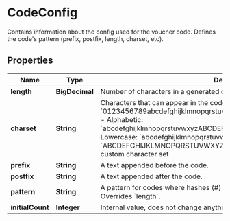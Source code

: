 

# CodeConfig

Contains information about the config used for the voucher code. Defines the code's pattern (prefix, postfix, length, charset, etc).

## Properties

| Name | Type | Description |
|------------ | ------------- | ------------- |
|**length** | **BigDecimal** | Number of characters in a generated code (excluding prefix and postfix). |
|**charset** | **String** | Characters that can appear in the code.    Examples:  - Alphanumeric: &#x60;0123456789abcdefghijklmnopqrstuvwxyzABCDEFGHIJKLMNOPQRSTUVWXYZ&#x60;  - Alphabetic: &#x60;abcdefghijklmnopqrstuvwxyzABCDEFGHIJKLMNOPQRSTUVWXYZ&#x60;  - Alphabetic Lowercase: &#x60;abcdefghijklmnopqrstuvwxyz&#x60;  - Alphabetic Uppercase: &#x60;ABCDEFGHIJKLMNOPQRSTUVWXYZ&#x60;  - Numbers: &#x60;0123456789&#x60;   - Custom: a custom character set |
|**prefix** | **String** | A text appended before the code. |
|**postfix** | **String** | A text appended after the code. |
|**pattern** | **String** | A pattern for codes where hashes (#) will be replaced with random characters. Overrides &#x60;length&#x60;. |
|**initialCount** | **Integer** | Internal value, does not change anything if provided. |




